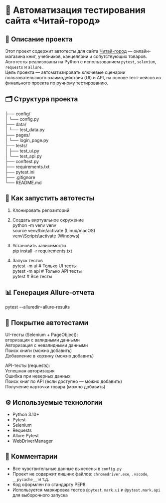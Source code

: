 # 🧪 Автоматизация тестирования сайта «Читай-город»

## 📌 Описание проекта

Этот проект содержит автотесты для сайта [Читай-город](https://www.chitai-gorod.ru) — онлайн-магазина книг, учебников, канцелярии и сопутствующих товаров.  
Автотесты реализованы на Python с использованием `pytest`, `selenium`, `requests` и `allure`.  
Цель проекта — автоматизировать ключевые сценарии пользовательского взаимодействия (UI) и API, на основе тест-кейсов из финального проекта по ручному тестированию.

## 🗂 Структура проекта


├── config/             
│   └── config.py  
├── data/               
│   └── test_data.py  
├── pages/               
│   └── login_page.py  
├── tests/              
│   ├── test_ui.py  
│   └── test_api.py  
├── conftest.py         
├── requirements.txt    
├── pytest.ini         
├── .gitignore         
└── README.md           

## 🚀 Как запустить автотесты

1. Клонировать репозиторий  

2. Создать виртуальное окружение  
python -m venv venv  
source venv/bin/activate  (Linux/macOS)  
venv\Scripts\activate     (Windows)  

3. Установить зависимости  
pip install -r requirements.txt  

4. Запуск тестов  
pytest -m ui        # Только UI тесты  
pytest -m api       # Только API тесты  
pytest              # Все тесты  

## 📊 Генерация Allure-отчета


pytest --alluredir=allure-results  
  

## 🧪 Покрытие автотестами

UI-тесты (Selenium + PageObject):  
вторизация с валидными данными  
Авторизация с невалидными данными  
Поиск книги (можно добавить)  
Добавление в корзину (можно добавить)  

API-тесты (requests):  
Успешная авторизация  
Ошибка при неверных данных  
Поиск книг по API (если доступно — можно добавить)  
Получение карточки товара (можно добавить)  

## ⚙️ Используемые технологии

- Python 3.10+  
- Pytest  
- Selenium  
- Requests  
- Allure Pytest  
- WebDriverManager  



## 💬 Комментарии

- Все чувствительные данные вынесены в `config.py`  
- Проект не содержит лишних файлов: `chromedriver.exe`, `.vscode`, `__pycache__` и т.д.  
- Код оформлен по стандарту PEP8  
- Используется маркировка тестов `@pytest.mark.ui` и `@pytest.mark.api` для выборочного запуска


